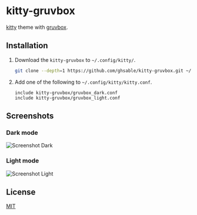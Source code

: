 # kitty-gruvbox
[kitty](https://github.com/kovidgoyal/kitty) theme with [gruvbox](https://github.com/morhetz/gruvbox).

## Installation
1. Download the `kitty-gruvbox` to `~/.config/kitty/`.
   ```bash
   git clone --depth=1 https://github.com/ghsable/kitty-gruvbox.git ~/.config/kitty/kitty-gruvbox
   ```

2. Add one of the following to `~/.config/kitty/kitty.conf`.
   ```
   include kitty-gruvbox/gruvbox_dark.conf
   include kitty-gruvbox/gruvbox_light.conf
   ```

## Screenshots
### Dark mode
![Screenshot Dark](https://raw.githubusercontent.com/ghsable/kitty-gruvbox/main/.readme/Screenshot_Dark.png)

### Light mode
![Screenshot Light](https://raw.githubusercontent.com/ghsable/kitty-gruvbox/main/.readme/Screenshot_Light.png)

## License
[MIT](https://opensource.org/licenses/MIT)
